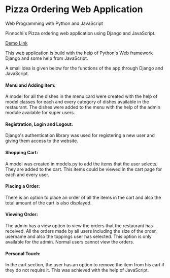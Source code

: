 # Pizza Ordering Web Application

Web Programming with Python and JavaScript

Pinnochi's Pizza ordering web application using Django and JavaScript.

[Demo Link](https://www.youtube.com/watch?v=fz3sSc_QcrI)

This web application is build with the help of Python's Web framework Django and some help from JavaScript.

A small idea is given below for the functions of the app through Django and JavaScript.

<h4>Menu and Adding item:</h4>
A model for all the dishes in the menu card were created with the help of model classes for each and every category of dishes available in the restaurant. The dishes were added to the menu with the help of the admin module available for super users.

<h4>Registration, Login and Logout:</h4>
Django's authentication library was used for registering a new user and giving them access to the website.

<h4>Shopping Cart:</h4>
A model was created in models.py to add the items that the user selects. They are added to the cart. This items could be viewed in the cart page for each and every user.

<h4>Placing a Order:</h4>
There is an option to place an order of all the items in the cart and also the total amount of the cart is also displayed.

<h4>Viewing Order:</h4>
The admin has a view option to view the orders that the restaurant has received. All the orders made by all users including the size of the order, username and also the toppings user has selected. This option is only available for the admin. Normal users cannot view the orders.

<h4>Personal Touch:</h4>
In the cart section, the user has an option to remove the item from his cart if they do not require it. This was achieved with the help of JavaScript.
